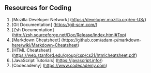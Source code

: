 ## Resources for Coding

1. [Mozilla Developer Network] (https://developer.mozilla.org/en-US/)
2. [Git Documentation] (https://git-scm.com/)
3. [Zsh Documentation] (http://zsh.sourceforge.net/Doc/Release/index.html#Top)
4. [Markdown Cheatsheet] (https://github.com/adam-p/markdown-here/wiki/Markdown-Cheatsheet)
5. [HTML Cheatsheet] (https://web.stanford.edu/group/csp/cs21/htmlcheatsheet.pdf)
6. [JavaScript Tutorials] (https://javascript.info/)
7. [Codecademy] (https://www.codecademy.com)
